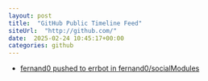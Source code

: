 ```yaml
---
layout: post
title:  "GitHub Public Timeline Feed"
siteUrl:  "http://github.com/"
date:  2025-02-24 10:45:17+00:00
categories: github
---
```

*  [fernand0 pushed to errbot in fernand0/socialModules](https://github.com/fernand0/socialModules/compare/e7ceb0374b...7f1f87e701)
